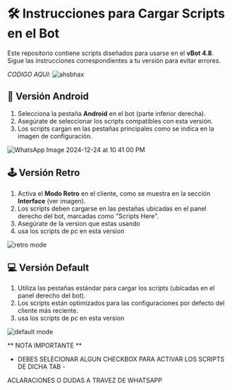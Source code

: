 # 🛠️ **Instrucciones para Cargar Scripts en el Bot**  

Este repositorio contiene scripts diseñados para usarse en el **vBot 4.8**. Sigue las instrucciones correspondientes a tu versión para evitar errores.  

*CODIGO AQUI*:
![ahsbhax](https://github.com/user-attachments/assets/8613bebd-c0bf-48b8-a475-e52552e26808)



## 📱 **Versión Android**  
1. Selecciona la pestaña **Android** en el bot (parte inferior derecha).  
2. Asegúrate de seleccionar los scripts compatibles con esta versión.  
3. Los scripts cargan en las pestañas principales como se indica en la imagen de configuración.

![WhatsApp Image 2024-12-24 at 10 41 00 PM](https://github.com/user-attachments/assets/3de4f3f2-dcc4-4776-80ea-d634dc768ca6)



## 🕹️ **Versión Retro**  
1. Activa el **Modo Retro** en el cliente, como se muestra en la sección **Interface** (ver imagen).  
2. Los scripts deben cargarse en las pestañas ubicadas en el panel derecho del bot, marcadas como "Scripts Here".  
3. Asegúrate de la version que estas usando
4. usa los scripts de pc en esta version

![retro mode](https://github.com/user-attachments/assets/a917882f-d730-42bc-9b9b-f42667188313)


## 💻 **Versión Default**  
1. Utiliza las pestañas estándar para cargar los scripts (ubicadas en el panel derecho del bot).  
2. Los scripts están optimizados para las configuraciones por defecto del cliente más reciente.
3. usa los scripts de pc en esta version

![default mode](https://github.com/user-attachments/assets/fbd34cb0-ea60-438c-87d9-356cf7342465)




** NOTA IMPORTANTE **
- DEBES SELECIONAR ALGUN CHECKBOX PARA ACTIVAR LOS SCRIPTS DE DICHA TAB -

ACLARACIONES O DUDAS A TRAVEZ DE WHATSAPP

